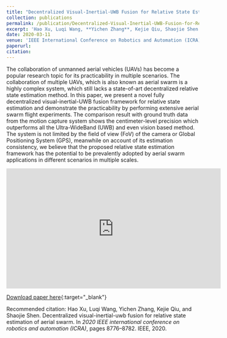 ```yaml
---
title: "Decentralized Visual-Inertial-UWB Fusion for Relative State Estimation of Aerial Swarm"
collection: publications
permalink: /publication/Decentralized-Visual-Inertial-UWB-Fusion-for-Relative-State-Estimation-of-Aerial-Swarm
excerpt: 'Hao Xu, Luqi Wang, **Yichen Zhang**, Kejie Qiu, Shaojie Shen'
date: 2020-03-11
venue: 'IEEE International Conference on Robotics and Automation (ICRA)'
paperurl: 
citation: 
---
```

The collaboration of unmanned aerial vehicles (UAVs) has become a popular research topic for its practicability in multiple scenarios. The collaboration of multiple UAVs, which is also known as aerial swarm is a highly complex system, which still lacks a state-of-art decentralized relative state estimation method. In this paper, we present a novel fully decentralized visual-inertial-UWB fusion framework for relative state estimation and demonstrate the practicability by performing extensive aerial swarm flight experiments. The comparison result with ground truth data from the motion capture system shows the centimeter-level precision which outperforms all the Ultra-WideBand (UWB) and even vision based method. The system is not limited by the field of view (FoV) of the camera or Global Positioning System (GPS), meanwhile on account of its estimation consistency, we believe that the proposed relative state estimation framework has the potential to be prevalently adopted by aerial swarm applications in different scenarios in multiple scales.

<iframe width="560" height="315" src="https://www.youtube.com/embed/81Tm6EQYw1E" title="YouTube video player" frameborder="0" allow="accelerometer; autoplay; clipboard-write; encrypted-media; gyroscope; picture-in-picture" allowfullscreen></iframe>

[Download paper here](https://arxiv.org/pdf/2003.05138){:target="_blank"}

Recommended citation: Hao Xu, Luqi Wang, Yichen Zhang, Kejie Qiu, and Shaojie Shen. Decentralized visual-inertial-uwb fusion for relative state estimation of aerial swarm. In *2020 IEEE international conference on robotics and automation (ICRA)*, pages 8776–8782. IEEE, 2020.